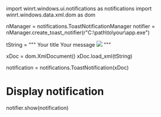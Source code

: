 import winrt.windows.ui.notifications as notifications
import winrt.windows.data.xml.dom as dom

nManager = notifications.ToastNotificationManager
notifier = nManager.create_toast_notifier(r"C:\\path\\to\\your\\app.exe")

tString = """
<toast>
  <visual>
    <binding template='ToastGeneric'>
      <text>Your title</text>
      <text>Your message</text>
      <image placement="appLogoOverride" hint-crop="circle" src="https://url/to/your/image.jpg"/>
    </binding>
  </visual>
</toast>
"""

xDoc = dom.XmlDocument()
xDoc.load_xml(tString)

notification = notifications.ToastNotification(xDoc)

# Display notification
notifier.show(notification)
